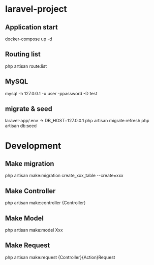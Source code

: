 # laravel-project

## Application start
docker-compose up -d

## Routing list
php artisan route:list

## MySQL
mysql -h 127.0.0.1 -u user -ppassword -D test

## migrate & seed
laravel-app/.env -> DB_HOST=127.0.0.1
php artisan migrate:refresh
php artisan db:seed

# Development

## Make migration
php artisan make:migration create_xxx_table --create=xxx

## Make Controller
php artisan make:controller {Controller}

## Make Model
php artisan make:model Xxx

## Make Request
php artisan make:request {Controller}{Action}Request
